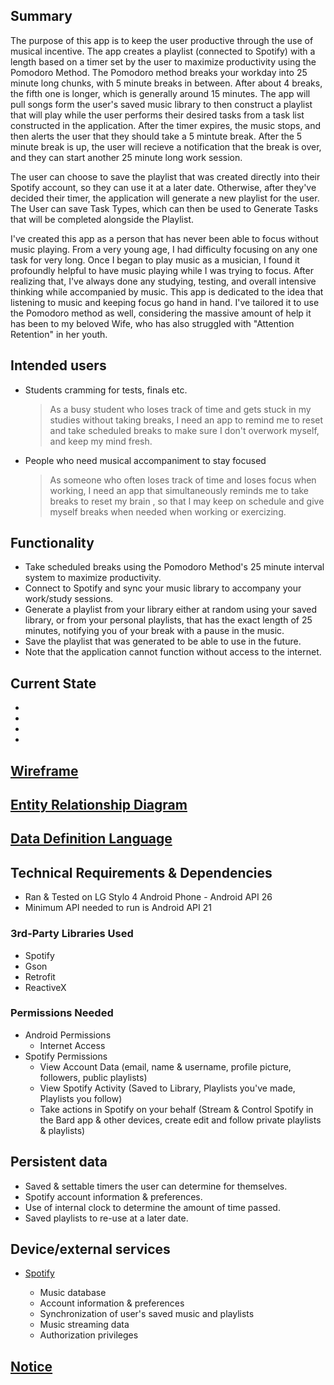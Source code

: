 ## Summary

The purpose of this app is to keep the user productive through the use of musical incentive. The app creates a playlist (connected to Spotify) with a length based on a timer set by the user to maximize productivity using the Pomodoro Method.
The Pomodoro method breaks your workday into 25 minute long chunks, with 5 minute breaks in between. After about 4 breaks, the fifth one is longer, which is generally around 15 minutes.
The app will pull songs form the user's saved music library to then construct a playlist that will play while the user performs their desired tasks from a task list constructed in the application. After the timer expires, the music stops, and then alerts the user that they should take a 5 mintute break.
After the 5 minute break is up, the user will recieve a notification that the break is over, and they can start another 25 minute long work session. 

The user can choose to save the playlist that was created directly into their Spotify account, so they can use it at a later date. Otherwise, after they've decided their timer, the application will generate a new playlist for the user. The User can save Task Types, which can then be used to Generate Tasks that will be completed alongside the Playlist.

I've created this app as a person that has never been able to focus without music playing. From a very young age, I had difficulty focusing on any one task for very long. Once I began to play music as a musician, I found it profoundly helpful to have music playing while I was trying to focus. After realizing that, I've always done any studying, testing, and overall intensive thinking while accompanied by music. This app is dedicated to the idea that listening to music and keeping focus go hand in hand. I've tailored it to use the Pomodoro method as well, considering the massive amount of help it has been to my beloved Wife, who has also struggled with "Attention Retention" in her youth.

## Intended users

* Students cramming for tests, finals etc.
    > As a busy student who loses track of time and gets stuck in my studies without taking breaks, I need an app to remind me to reset and take scheduled breaks to make sure I don't overwork myself, and keep my mind fresh.

* People who need musical accompaniment to stay focused

    > As someone who often loses track of time and loses focus when working, I need an app that simultaneously reminds me to take breaks to reset my brain , so that I may keep on schedule and give myself breaks when needed when working or exercizing.

## Functionality

* Take scheduled breaks using the Pomodoro Method's 25 minute interval system to maximize productivity.
* Connect to Spotify and sync your music library to accompany your work/study sessions.
* Generate a playlist from your library either at random using your saved library, or from your personal playlists, that has the exact length of 25 minutes, notifying you of your break with a pause in the music.
* Save the playlist that was generated to be able to use in the future.
* Note that the application cannot function without access to the internet.

## Current State

* 
*
*
*

## [Wireframe](wireframe.md)

## [Entity Relationship Diagram](bard-erd.md)

## [Data Definition Language](ddl.md)

## Technical Requirements & Dependencies

* Ran & Tested on LG Stylo 4 Android Phone - Android API 26
* Minimum API needed to run is Android API 21

### 3rd-Party Libraries Used

* Spotify
* Gson
* Retrofit
* ReactiveX

### Permissions Needed

* Android Permissions
    * Internet Access
* Spotify Permissions
    * View Account Data (email, name & username, profile picture, followers, public playlists)
    * View Spotify Activity (Saved to Library, Playlists you've made, Playlists you follow)
    * Take actions in Spotify on your behalf (Stream & Control Spotify in the Bard app & other devices, create edit and follow private playlists & playlists)

## Persistent data

* Saved & settable timers the user can determine for themselves.
* Spotify account information & preferences.
* Use of internal clock to determine the amount of time passed.
* Saved playlists to re-use at a later date.
    
## Device/external services

* [Spotify](https://developer.spotify.com/documentation/web-api/reference/) 

    * Music database
	* Account information & preferences
	* Synchronization of user's saved music and playlists
	* Music streaming data 
	* Authorization privileges
	
## [Notice](notice.md)
